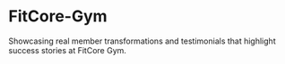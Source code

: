 # FitCore-Gym
Showcasing real member transformations and testimonials that highlight success stories at FitCore Gym.
